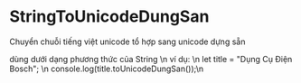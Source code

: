 # StringToUnicodeDungSan
Chuyển chuỗi tiếng việt unicode tổ hợp sang unicode dựng sẵn

dùng dưới dạng phương thức của String \n
ví dụ: \n
let title = "Dụng Cụ Điện Bosch"; \n
console.log(title.toUnicodeDungSan());\n
